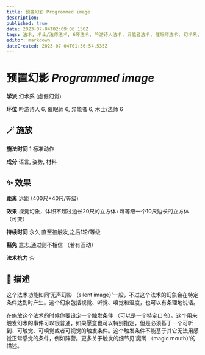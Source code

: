 ```yaml
---
title: 预置幻影 Programmed image
description: 
published: true
date: 2023-07-04T02:09:06.150Z
tags: 法术, 术士/法师法术, 6环法术, 吟游诗人法术, 异能者法术, 催眠师法术, 幻术系, 虚假幻觉
editor: markdown
dateCreated: 2023-07-04T01:36:54.535Z
---
```


# **预置幻影** *Programmed image*

**学派** 幻术系 (虚假幻觉) 

**环位** 吟游诗人 6, 催眠师 6, 异能者 6, 术士/法师 6

## 🪄 施放

**施法时间** 1 标准动作

**成分** 语言, 姿势, 材料

## ✨ 效果  

**距离** 远距 (400尺+40尺/等级) 

**效果** 视觉幻象，体积不超过边长20尺的立方体+每等级一个10尺边长的立方体 （可变） 

**持续时间** 永久 直至被触发,之后1轮/等级 

**豁免** 意志,通过则不相信 （若有互动）

**法术抗力** 否

## 📖 描述

这个法术功能如同‘无声幻影 （silent image）’一般，不过这个法术的幻象会在特定条件达到时产生。这个幻象包括视觉、听觉、嗅觉和温度，也可以有条理地说话。

在施放这个法术的时候你要设定一个触发条件 （可以是一个特定口令）。这个用来触发幻术的事件可以很普通，如果愿意也可以特别指定，但是必须基于一个可听到、可触觉、可嗅觉或者可视觉的触发条件。这个触发条件不能基于其它无法用感觉正常感觉的条件，例如阵营。更多关于触发的细节见‘魔嘴 （magic mouth）’的描述。
    